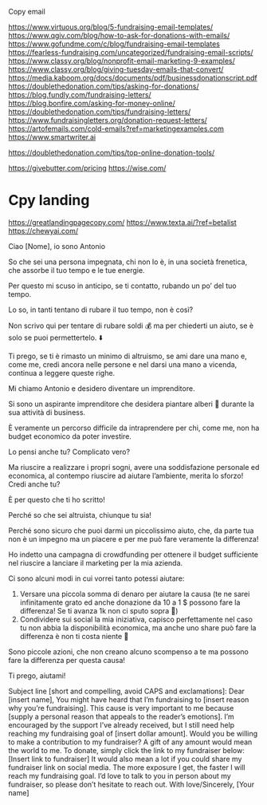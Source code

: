 Copy email

https://www.virtuous.org/blog/5-fundraising-email-templates/
https://www.qgiv.com/blog/how-to-ask-for-donations-with-emails/
https://www.gofundme.com/c/blog/fundraising-email-templates
https://fearless-fundraising.com/uncategorized/fundraising-email-scripts/
https://www.classy.org/blog/nonprofit-email-marketing-9-examples/
https://www.classy.org/blog/giving-tuesday-emails-that-convert/
https://media.kaboom.org/docs/documents/pdf/businessdonationscript.pdf
https://doublethedonation.com/tips/asking-for-donations/
https://blog.fundly.com/fundraising-letters/
https://blog.bonfire.com/asking-for-money-online/
https://doublethedonation.com/tips/fundraising-letters/
https://www.fundraisingletters.org/donation-request-letters/
https://artofemails.com/cold-emails?ref=marketingexamples.com
https://www.smartwriter.ai

https://doublethedonation.com/tips/top-online-donation-tools/

https://givebutter.com/pricing
  https://wise.com/


# Cpy landing

https://greatlandingpagecopy.com/
https://www.texta.ai/?ref=betalist
https://chewyai.com/

Ciao [Nome], io sono Antonio

So che sei una persona impegnata, chi non lo è, in una società frenetica, che assorbe il tuo tempo e le tue energie.

Per questo mi scuso in anticipo, se ti contatto, rubando un po’ del tuo tempo.

Lo so, in tanti tentano di rubare il tuo tempo, non è così?

Non scrivo qui per tentare di rubare soldi 💰 ma per chiederti un aiuto, se è solo se puoi permettertelo. ⬇️

Ti prego, se ti è rimasto un minimo di altruismo, se ami dare una mano e, come me, credi ancora nelle persone e nel darsi una mano a vicenda, continua a leggere queste righe.

Mi chiamo Antonio e desidero diventare un imprenditore.

Si sono un aspirante imprenditore che desidera piantare alberi 🌳 durante la sua attività di business.

È veramente un percorso difficile da intraprendere per chi, come me, non ha budget economico da poter investire.

Lo pensi anche tu? Complicato vero?

Ma riuscire a realizzare i propri sogni, avere una soddisfazione personale ed economica, al contempo riuscire ad aiutare l’ambiente, merita lo sforzo! Credi anche tu?

È per questo che ti ho scritto!

Perché so che sei altruista, chiunque tu sia!

Perché sono sicuro che puoi darmi un piccolissimo aiuto, che, da parte tua non è un impegno ma un piacere e per me può fare veramente la differenza!

Ho indetto una campagna di crowdfunding per ottenere il budget sufficiente nel riuscire a lanciare il marketing per la mia azienda.

Ci sono alcuni modi in cui vorrei tanto potessi aiutare:

1. Versare una piccola somma di denaro per aiutare la causa (te ne sarei infinitamente grato ed anche donazione da 10 a 1 $ possono fare la differenza! Se ti avanza 1k non ci sputo sopra 😬)
2. Condividere sui social la mia iniziativa, capisco perfettamente nel caso tu non abbia la disponibilità economica, ma anche uno share può fare la differenza è non ti costa niente 🤗

Sono piccole azioni, che non creano alcuno scompenso a te ma possono fare la differenza per questa causa!

Ti prego, aiutami!




Subject line [short and compelling, avoid CAPS and exclamations]:
Dear [insert name],
You might have heard that I’m fundraising to [insert reason why you’re fundraising]. This cause is very important to me because [supply a personal reason that appeals to the reader’s emotions].
I’m encouraged by the support I’ve already received, but I still need help reaching my fundraising goal of [insert dollar amount].
Would you be willing to make a contribution to my fundraiser? A gift of any amount would mean the world to me.
To donate, simply click the link to my fundraiser below:
[Insert link to fundraiser]
It would also mean a lot if you could share my fundraiser link on social media. The more exposure I get, the faster I will reach my fundraising goal.
I’d love to talk to you in person about my fundraiser, so please don’t hesitate to reach out.
With love/Sincerely,
[Your name]
